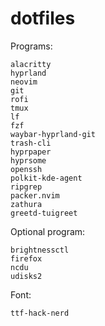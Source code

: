 # dotfiles

Programs:
```
alacritty
hyprland
neovim
git
rofi
tmux
lf
fzf
waybar-hyprland-git
trash-cli
hyprpaper
hyprsome
openssh
polkit-kde-agent
ripgrep
packer.nvim
zathura
greetd-tuigreet
````

Optional program:
```
brightnessctl
firefox
ncdu
udisks2
```

Font:
```
ttf-hack-nerd
```
